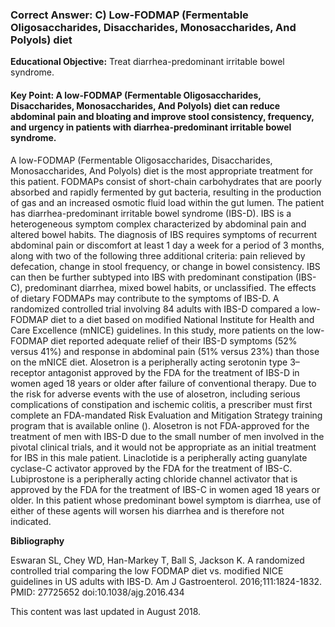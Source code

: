 
### Correct Answer: C) Low-FODMAP (Fermentable Oligosaccharides, Disaccharides, Monosaccharides, And Polyols) diet 

**Educational Objective:** Treat diarrhea-predominant irritable bowel syndrome.

#### **Key Point:** A low-FODMAP (Fermentable Oligosaccharides, Disaccharides, Monosaccharides, And Polyols) diet can reduce abdominal pain and bloating and improve stool consistency, frequency, and urgency in patients with diarrhea-predominant irritable bowel syndrome.

A low-FODMAP (Fermentable Oligosaccharides, Disaccharides, Monosaccharides, And Polyols) diet is the most appropriate treatment for this patient. FODMAPs consist of short-chain carbohydrates that are poorly absorbed and rapidly fermented by gut bacteria, resulting in the production of gas and an increased osmotic fluid load within the gut lumen. The patient has diarrhea-predominant irritable bowel syndrome (IBS-D). IBS is a heterogeneous symptom complex characterized by abdominal pain and altered bowel habits. The diagnosis of IBS requires symptoms of recurrent abdominal pain or discomfort at least 1 day a week for a period of 3 months, along with two of the following three additional criteria: pain relieved by defecation, change in stool frequency, or change in bowel consistency. IBS can then be further subtyped into IBS with predominant constipation (IBS-C), predominant diarrhea, mixed bowel habits, or unclassified.
The effects of dietary FODMAPs may contribute to the symptoms of IBS-D. A randomized controlled trial involving 84 adults with IBS-D compared a low-FODMAP diet to a diet based on modified National Institute for Health and Care Excellence (mNICE) guidelines. In this study, more patients on the low-FODMAP diet reported adequate relief of their IBS-D symptoms (52% versus 41%) and response in abdominal pain (51% versus 23%) than those on the mNICE diet.
Alosetron is a peripherally acting serotonin type 3–receptor antagonist approved by the FDA for the treatment of IBS-D in women aged 18 years or older after failure of conventional therapy. Due to the risk for adverse events with the use of alosetron, including serious complications of constipation and ischemic colitis, a prescriber must first complete an FDA-mandated Risk Evaluation and Mitigation Strategy training program that is available online (). Alosetron is not FDA-approved for the treatment of men with IBS-D due to the small number of men involved in the pivotal clinical trials, and it would not be appropriate as an initial treatment for IBS in this male patient.
Linaclotide is a peripherally acting guanylate cyclase-C activator approved by the FDA for the treatment of IBS-C. Lubiprostone is a peripherally acting chloride channel activator that is approved by the FDA for the treatment of IBS-C in women aged 18 years or older. In this patient whose predominant bowel symptom is diarrhea, use of either of these agents will worsen his diarrhea and is therefore not indicated.

**Bibliography**

Eswaran SL, Chey WD, Han-Markey T, Ball S, Jackson K. A randomized controlled trial comparing the low FODMAP diet vs. modified NICE guidelines in US adults with IBS-D. Am J Gastroenterol. 2016;111:1824-1832. PMID: 27725652 doi:10.1038/ajg.2016.434

This content was last updated in August 2018.